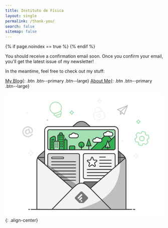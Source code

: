 ```yaml
---
title: Instituto de Física
layout: single
permalink: /thank-you/
search: false
sitemap: false
---
```


{% if page.noindex == true %}
  <meta name="robots" content="noindex">
{% endif %}

You should receive a confirmation email soon. Once you confirm your email, you'll get
the latest issue of my newsletter!

In the meantime, feel free to check out my stuff:

[My Blog](https://eigenfoo.xyz){: .btn .btn--primary .btn--large}
[About Me](https://eigenfoo.xyz/about/){: .btn .btn--primary .btn--large}

![Cartoon of a newsletter in an envelope](/assets/images/newsletter.png){: .align-center}
